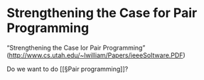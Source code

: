 # Strengthening the Case for Pair Programming
“Strengthening the Case Ior Pair Programming” (http://www.cs.utah.edu/~lwilliam/Papers/ieeeSoItware.PDF)

Do we want to do [[§Pair programming]]?

<!-- #readable -->

<!-- {BearID:A650360F-C27A-4C31-9AF4-E7FB0DF944FE-724-000000FFC414F83B} -->
